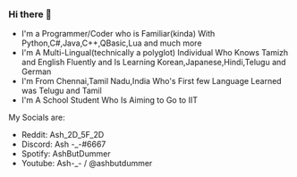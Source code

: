 ### Hi there 👋

- I'm a Programmer/Coder who is Familiar(kinda) With Python,C#,Java,C++,QBasic,Lua and much more
- I'm A Multi-Lingual(technically a polyglot) Individual Who Knows Tamizh and English Fluently and Is Learning Korean,Japanese,Hindi,Telugu and German
- I'm From Chennai,Tamil Nadu,India Who's First few Language Learned was Telugu and Tamil
- I'm A School Student Who Is Aiming to Go to IIT

My Socials are:
- Reddit: Ash_2D_5F_2D
- Discord: Ash -_-#6667
- Spotify: AshButDummer
- Youtube: Ash-_- / @ashbutdummer
